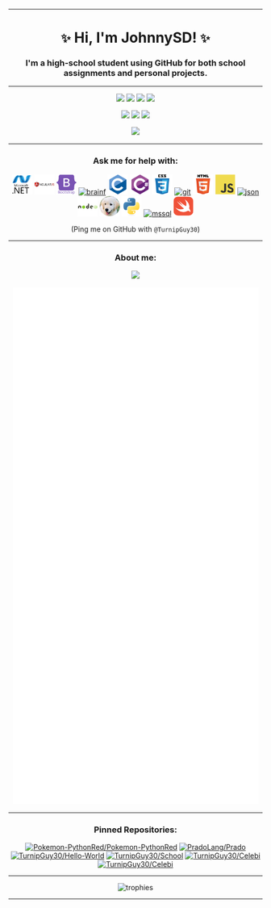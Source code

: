<div align="center">
	<hr>
	<h1 id="title"><code>✨</code> Hi, I'm JohnnySD! <code>✨</code></h1>
	<h3>I'm a high-school student using GitHub for both school assignments and personal projects.</h3>
	<hr>
	<p>
		<a href="https://github.com/TurnipGuy30" target="_blank" rel="noopener noreferrer"><img src="https://gpvc.arturio.dev/TurnipGuy30"></a>
		<!--Profile views-->
		<a href="https://github.com/TurnipGuy30" target="_blank" rel="noopener noreferrer"><img src="https://img.shields.io/github/stars/TurnipGuy30"></a>
		<!--Stars-->
		<a href="https://github.com/Pokemon-PythonRed" target="_blank" rel="noopener noreferrer"><img src="https://img.shields.io/badge/Working%20on-Pokémon%20PythonRed-red"></a>
		<!--Working on-->
		<a href="https://wakatime.com/@580a86f3-d10f-4415-ac5c-b9a0b252a2fb"><img src="https://wakatime.com/badge/user/580a86f3-d10f-4415-ac5c-b9a0b252a2fb.svg"></a>
		<!--Wakatime-->
	</p>
	<p>
		<a href="https://github.com/Valensce" target="_blank" rel="noopener noreferrer"><img src="https://img.shields.io/badge/Shoutout%20to-Valensce-purple"></a>
		<!--Valesce-->
		<a href="https://github.com/joeblownn" target="_blank" rel="noopener noreferrer"><img src="https://img.shields.io/badge/Shoutout%20to-joeblownn-ff0000"></a>
		<!--joeblownn-->
		<a href="https://github.com/hacking-mudkip" target="_blank" rel="noopener noreferrer"><img src="https://img.shields.io/badge/Shoutout%20to-hacking--mudkip-darkgreen"></a>
		<!--hacking-mudkip-->
	</p>
	<p>
		<a href="https://github.com/TurnipGuy30/TurnipGuy30/actions/workflows/metrics.yml"><img src="https://github.com/TurnipGuy30/TurnipGuy30/actions/workflows/metrics.yml/badge.svg?branch=main"></a>
		<!--Metrics Status-->
	</p>
	<hr>
	<h3>Ask me for help with:</h3>
	<p id="pics">
		<a href="https://dotnet.microsoft.com/" target="_blank"><img src="https://raw.githubusercontent.com/devicons/devicon/master/icons/dot-net/dot-net-original-wordmark.svg" alt="dotnet" width="40" height="40"></a>
		<!--.NET-->
		<a href="https://angular.io" target="_blank"><img src="https://raw.githubusercontent.com/devicons/devicon/master/icons/angularjs/angularjs-original-wordmark.svg" alt="angularjs" width="40" height="40"></a>
		<!--Angular-->
		<a href="https://getbootstrap.com" target="_blank"><img src="https://raw.githubusercontent.com/devicons/devicon/master/icons/bootstrap/bootstrap-plain-wordmark.svg" alt="bootstrap" width="40" height="40"></a>
		<!--Bootstrap-->
		<a href="https://en.wikipedia.org/wiki/Brainfuck" target="_blank" rel="noopener noreferrer"><img src="https://camo.githubusercontent.com/08715f505988e07c57a219646484b5bacd6e4f114cacaf320727dde32dc6317a/68747470733a2f2f7265732e636c6f7564696e6172792e636f6d2f63616761746179632f696d6167652f75706c6f61642f635f7363616c652c775f3530302f76313439333931343334342f62662e706e67" alt="brainf" width="40" height="40"></a>
		<!--Brainf*ck-->
		<a href="https://www.cprogramming.com/" target="_blank" rel="noopener noreferrer"><img src="https://raw.githubusercontent.com/devicons/devicon/master/icons/c/c-original.svg" alt="c" width="40" height="40"></a>
		<!--C-->
		<a href="https://www.w3schools.com/cs/" target="_blank"><img src="https://raw.githubusercontent.com/devicons/devicon/master/icons/csharp/csharp-original.svg" alt="csharp" width="40" height="40"></a>
		<!--C#-->
		<a href="https://www.w3schools.com/css/" target="_blank" rel="noopener noreferrer"><img src="https://raw.githubusercontent.com/devicons/devicon/master/icons/css3/css3-original-wordmark.svg" alt="css3" width="40" height="40"></a>
		<!--CSS3-->
		<a href="https://git-scm.com/" target="_blank"><img src="https://www.vectorlogo.zone/logos/git-scm/git-scm-icon.svg" alt="git" width="40" height="40"></a>
		<!--Git-->
		<a href="https://www.w3.org/html/" target="_blank" rel="noopener noreferrer"><img src="https://raw.githubusercontent.com/devicons/devicon/master/icons/html5/html5-original-wordmark.svg" alt="html5" width="40" height="40"></a>
		<!--HTML5-->
		<a href="https://developer.mozilla.org/en-US/docs/Web/JavaScript" target="_blank" rel="noopener noreferrer"><img src="https://raw.githubusercontent.com/devicons/devicon/master/icons/javascript/javascript-original.svg" alt="javascript" width="40" height="40"></a>
		<!--JavaScript-->
		<a href="https://www.json.org/json-en.html" target="_blank"><img src="https://joinup.ec.europa.eu/sites/default/files/inline-images/json-logo.png" alt="json" width="40" height="40"></a>
		<!--JSON-->
		<a href="https://nodejs.org" target="_blank" rel="noopener noreferrer"><img src="https://raw.githubusercontent.com/devicons/devicon/master/icons/nodejs/nodejs-original-wordmark.svg" alt="nodejs" width="40" height="40"></a>
		<!--Node.js-->
		<a href="https://github.com/PradoLang/Prado" target="_blank" rel="noopener noreferrer"><img src="https://raw.githubusercontent.com/PradoLang/Prado/main/logo.png" alt="prado" width="40" height="40"></a>
		<!--Prado-->
		<a href="https://www.python.org" target="_blank" rel="noopener noreferrer"><img src="https://raw.githubusercontent.com/devicons/devicon/master/icons/python/python-original.svg" alt="python" width="40" height="40"></a>
		<!--Python-->
		<a href="https://www.sqlite.org/" target="_blank"><img src="https://upload.wikimedia.org/wikipedia/commons/thumb/9/97/Sqlite-square-icon.svg/2048px-Sqlite-square-icon.svg.png" alt="mssql" width="40" height="40"></a>
		<!--SQLite-->
		<a href="https://developer.apple.com/swift/" target="_blank" rel="noopener noreferrer"><img src="https://raw.githubusercontent.com/devicons/devicon/master/icons/swift/swift-original.svg" alt="swift" width="40" height="40"></a>
		<!--Swift-->
	</p>
	<p>(Ping me on GitHub with <code>@TurnipGuy30</code>)</p>
	<hr>
	<h3>About me:</h3>
	<p>
		<a href="https://github.com/TurnipGuy30"><img src="https://github-readme-stats.vercel.app/api/top-langs?username=turnipguy30&show_icons=true&locale=en&layout=compact&theme=tokyonight&langs_count=10&custom_title=Most%20Used%20Languages%20%28Complete%29"></a>
	</p>
	<p>
		<img src="https://raw.githubusercontent.com/TurnipGuy30/TurnipGuy30/main/github-metrics.svg" alt="stats">
	</p>
	<hr>
	<h3>Pinned Repositories:</h3>
	<p>
		<a href="https://github.com/Pokemon-PythonRed/Pokemon-PythonRed" target="_blank" rel="noopener noreferrer"><img alt="Pokemon-PythonRed/Pokemon-PythonRed" src="https://github-readme-stats.vercel.app/api/pin/?username=Pokemon-PythonRed&repo=Pokemon-PythonRed&theme=tokyonight&show_owner=false" width="400" height="150"></a>
		<a href="https://github.com/PradoLang/Prado" target="_blank" rel="noopener noreferrer"><img alt="PradoLang/Prado" src="https://github-readme-stats.vercel.app/api/pin/?username=PradoLang&repo=Prado&theme=tokyonight&show_owner=true" width="400" height="150"></a>
		<a href="https://github.com/TurnipGuy30/Hello-World" target="_blank" rel="noopener noreferrer"><img alt="TurnipGuy30/Hello-World" src="https://github-readme-stats.vercel.app/api/pin/?username=TurnipGuy30&repo=Helloz&theme=tokyonight&show_owner=false" width="400" height="150"></a>
		<a href="https://github.com/TurnipGuy30/School" target="_blank" rel="noopener noreferrer"><img alt="TurnipGuy30/School" src="https://github-readme-stats.vercel.app/api/pin/?username=TurnipGuy30&repo=School&theme=tokyonight&show_owner=false" width="400" height="150"></a>
		<a href="https://github.com/TurnipGuy30/Celebi" target="_blank" rel="noopener noreferrer"><img alt="TurnipGuy30/Celebi" src="https://github-readme-stats.vercel.app/api/pin/?username=TurnipGuy30&repo=Celebi&theme=tokyonight&show_owner=false" width="400" height="150"></a>
		<a href="https://github.com/TurnipGuy30/Celebi" target="_blank" rel="noopener noreferrer"><img alt="TurnipGuy30/Celebi" src="https://github-readme-stats.vercel.app/api/pin/?username=TurnipGuy30&repo=BF&theme=tokyonight&show_owner=false" width="400" height="150"></a>
	</p>
	<hr>
	<p>
		<img class="trophies" src="https://github-profile-trophy.vercel.app/?username=TurnipGuy30&theme=dracula&no-frame=true&column=8" alt="trophies">
	</p>
	<hr>
</div>
